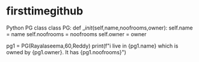 # firsttimegithub
Python PG class
class PG:
 def __init_(self,name,noofrooms,owner):
 self.name = name
 self.noofrooms = noofrooms
 self.owner = owner
 
 pg1 = PG(Rayalaseema,60,Reddy)
 print(f"i live in {pg1.name} which is owned by {pg1.owner}. It has {pg1.noofrooms}")
